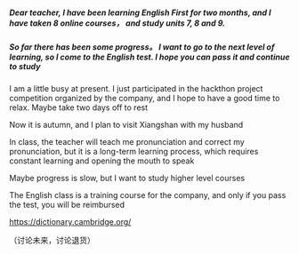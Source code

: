 ##### Dear teacher, I have been learning English First for two months, and I have taken 8 online courses， and study units 7, 8 and 9. 

##### So far there has been some progress。 I want to go to the next level of learning, so I come to the English test. I hope you can pass it and continue to study

I am a little busy at present. I just participated in the hackthon project competition organized by the company, and I hope to have a good time to relax. Maybe take two days off to rest 

Now it is autumn, and I plan to visit Xiangshan with my husband



In class, the teacher will teach me pronunciation and correct my pronunciation, but it is a long-term learning process, which requires constant learning and opening the mouth to speak

Maybe progress is slow, but I want to study higher level courses

The English class is a training course for the company, and only if you pass the test, you will be reimbursed

https://dictionary.cambridge.org/

（讨论未来，讨论退货）